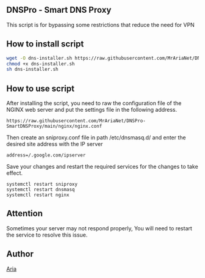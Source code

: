 ## DNSPro - Smart DNS Proxy

This script is for bypassing some restrictions that reduce the need for VPN

## How to install script

```bash
wget -O dns-installer.sh https://raw.githubusercontent.com/MrAriaNet/DNSPro-SmartDNSProxy/main/dns-installer.sh
chmod +x dns-installer.sh
sh dns-installer.sh
```

## How to use script

After installing the script, you need to raw the configuration file of the NGINX web server and put the settings file in the following address.

```
https://raw.githubusercontent.com/MrAriaNet/DNSPro-SmartDNSProxy/main/nginx/nginx.conf
```

Then create an sniproxy.conf file in path /etc/dnsmasq.d/ and enter the desired site address with the IP server

```
address=/.google.com/ipserver
```

Save your changes and restart the required services for the changes to take effect.

```
systemctl restart sniproxy
systemctl restart dnsmasq
systemctl restart nginx
```

## Attention

Sometimes your server may not respond properly, You will need to restart the service to resolve this issue.

## Author

[Aria](https://github.com/MrAriaNet)
